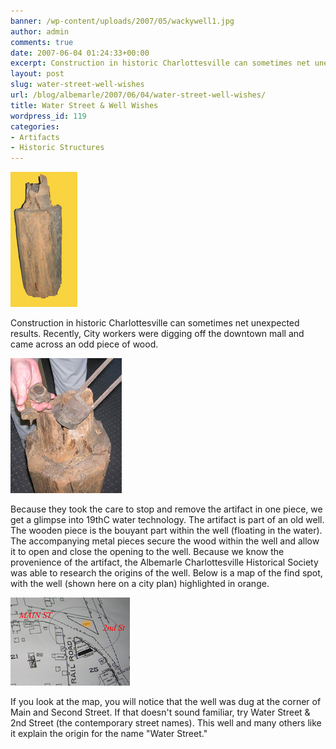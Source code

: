 ```yaml
---
banner: /wp-content/uploads/2007/05/wackywell1.jpg
author: admin
comments: true
date: 2007-06-04 01:24:33+00:00
excerpt: Construction in historic Charlottesville can sometimes net unexpected results...
layout: post
slug: water-street-well-wishes
url: /blog/albemarle/2007/06/04/water-street-well-wishes/
title: Water Street & Well Wishes
wordpress_id: 119
categories:
- Artifacts
- Historic Structures
---
```




![A wooden artifact discovered during construction](/wp-content/uploads/2007/05/wackywell1.jpg)

Construction in historic Charlottesville can sometimes net unexpected results. Recently, City workers were digging off the downtown mall and came across an odd piece of wood. 

![Artifact Pieces](/wp-content/uploads/2007/05/wackywell2.jpg)

Because they took the care to stop and remove the artifact in one piece, we get a glimpse into 19thC water technology. The artifact is part of an old well. The wooden piece is the bouyant part within the well (floating in the water). The accompanying metal pieces secure the wood within the well and allow it to open and close the opening to the well. Because we know the provenience of the artifact, the Albemarle Charlottesville Historical Society was able to research the origins of the well. Below is a map of the find spot, with the well (shown here on a city plan) highlighted in orange.

![Find spot of the well](/wp-content/uploads/2007/05/wackywellmap.jpg)



If you look at the map, you will notice that the well was dug at the corner of Main and Second Street. If that doesn't sound familiar, try Water Street & 2nd Street (the contemporary street names). This well and many others like it explain the origin for the name "Water Street."
